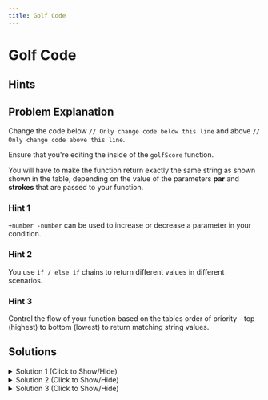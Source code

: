 ```yaml
---
title: Golf Code
---
```


# Golf Code

## Hints

## Problem Explanation
Change the code below `// Only change code below this line` and above `// Only change code above this line`.

Ensure that you're editing the inside of the `golfScore` function.

You will have to make the function return exactly the same string as shown shown in the table, depending on the value of the parameters **par** and **strokes** that are passed to your function.


### Hint 1

`+number -number` can be used to increase or decrease a parameter in your condition.


### Hint 2

You use `if / else if` chains to return different values in different scenarios.


### Hint 3

Control the flow of your function based on the tables order of priority - top (highest) to bottom (lowest) to return matching string values.


## Solutions

<details><summary>Solution 1 (Click to Show/Hide)</summary>

```javascript
function golfScore(par, strokes) {
  // Only change code below this line
  if (strokes == 1) {
    return "Hole-in-one!";
  } else if (strokes <= par - 2) {
    return "Eagle";
  } else if (strokes == par - 1) {
    return "Birdie";
  } else if (strokes == par) {
    return "Par";
  } else if (strokes == par + 1) {
    return "Bogey";
  } else if (strokes == par + 2) {
    return "Double Bogey";
  } else {
    return "Go Home!";
  }
  // Only change code above this line
}
// Change these values to test
golfScore(5, 4);
```

#### Code Explanation

*   Compare the parameters **par** and **strokes** to return appropriate string values.
*   `if / else if` chain is used for flow control.
*   String "Go Home!" is returned for every condition where **strokes** is greater than or equal to **par + 3**.
</details>


<details><summary>Solution 2 (Click to Show/Hide)</summary>

```javascript
var names = [
  "Hole-in-one!",
  "Eagle",
  "Birdie",
  "Par",
  "Bogey",
  "Double Bogey",
  "Go Home!"
];
function golfScore(par, strokes) {
  // Only change code below this line
  if (strokes == 1) {
    return names[0];
  } else if (strokes <= par - 2) {
    return names[1];
  } else if (strokes == par - 1) {
    return names[2];
  } else if (strokes == par) {
    return names[3];
  } else if (strokes == par + 1) {
    return names[4];
  } else if (strokes == par + 2) {
    return names[5];
  } else {
    return names[6];
  }
  // Only change code above this line
}

// Change these values to test
golfScore(5, 4);
```

#### Code Explanation
Since we already have an array defined in the variable `names` we can take advantage of it and use it for our return statements using indexes (eg: `names[0] is the first one`). That way, if you ever need to change a specific result you wouldn't need to look for it inside the function, it'd be at the beginning, in your array.
</details>


<details><summary>Solution 3 (Click to Show/Hide)</summary>

(Using Multiple Conditional (Ternary) Operators)
```js
function golfScore(par, strokes) {
  return strokes == 1
    ? names[0]
    : strokes <= par - 2
    ? names[1]
    : strokes == par - 1
    ? names[2]
    : strokes == par
    ? names[3]
    : strokes == par + 1
    ? names[4]
    : strokes == par + 2
    ? names[5]
    : strokes >= par + 3
    ? names[6]
    : "Change Me";
}
```

#### Relevant Links

*   <a href='https://en.wikipedia.org/wiki/Golf' target='_blank' rel='nofollow'>Golf</a>
*   <a href='http://www.freecodecamp.com/challenges/chaining-if-else-statements' target='_blank' rel='nofollow'>Challenge: Chaining If Else Statements</a>
*   <a href='http://www.freecodecamp.com/challenges/comparison-with-the-greater-than-equal-to-operator' target='_blank' rel='nofollow'>Challenge: Comparison with the Greater Than Equal To Operator</a>
*   <a href='http://www.freecodecamp.com/challenges/comparison-with-the-less-than-equal-to-operator' target='_blank' rel='nofollow'>Challenge: Comparison with the Less Than Equal To Operator</a>
* ["Array" - *MDN JavaScript reference*](https://developer.mozilla.org/en-US/docs/Web/JavaScript/Reference/Global_Objects/Array)
* <a href='https://learn.freecodecamp.org/javascript-algorithms-and-data-structures/basic-javascript/use-multiple-conditional-ternary-operators/' target='_blank' rel='nofollow'>Use Multiple Conditional (Ternary) Operators</a>

</details>